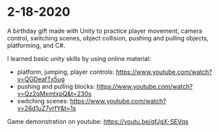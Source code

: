 # 2-18-2020

A birthday gift made with Unity to practice player movement, camera control, switching scenes, object collision, pushing and pulling objects, platforming, and C#. 

I learned basic unity skills by using online material: 
- platform, jumping, player controls: https://www.youtube.com/watch?v=QGDeafTx5ug
- pushing and pulling blocks: https://www.youtube.com/watch?v=Qz2qMxmtxpQ&t=230s
- switching scenes: https://www.youtube.com/watch?v=26d1uZ7yrfY&t=1s

Game demonstration on youtube: https://youtu.be/qfJgX-SEVqs
